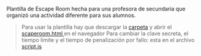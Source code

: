 Plantilla de Escape Room hecha para una profesora de secundaria que organizó una actividad diferente para sus alumnos. 

> Para usar la plantilla hay que descargar la [carpeta](https://github.com/albaboo/Briefcases/tree/main/EscapeRoomVirgi) y abrir el [scaperoom.html ](https://github.com/albaboo/Briefcases/blob/main/EscapeRoomVirgi/scaperoom.html) en el navegador
> Para cambiar la clave secreta, el tiempo limite y el tiempo de penalización por fallo: esta en el archivo [script.js](https://github.com/albaboo/Briefcases/blob/main/EscapeRoomVirgi/script.js)
